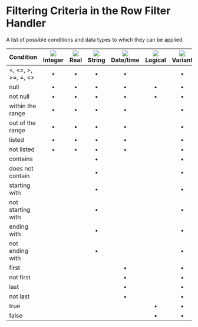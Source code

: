 # Filtering Criteria in the Row Filter Handler

A list of possible conditions and data types to which they can be applied.

| Condition | ![](../../../images/icons/data-types/integer_default.svg) Integer | ![](../../../images/icons/data-types/float_default.svg) Real | ![](../../../images/icons/data-types/string_default.svg) String | ![](../../../images/icons/data-types/datetime_default.svg) Date/time | ![](../../../images/icons/data-types/boolean_default.svg) Logical | ![](../../../images/icons/data-types/variant_default.svg) Variant |
| :------ | :---: | :----------: | :-------: | :--------: | :--------: | :--------: |
| <, <=, >, >=, =, <> | • | • | • | • | | • |
| null | • | • | • | • | • | • |
| not null | • | • | • | • | • | • |
| within the range | • | • | • | • | | • |
| out of the range | • | • | • | • | | • |
| listed | • | • | • | • | | • |
| not listed | • | • | • | • | | • |
| contains | | | • | | | • |
| does not contain | | | • | | | • |
| starting with | | | • | | | • |
| not starting with | | | • | | | • |
| ending with | | | • | | | • |
| not ending with | | | • | | | • |
| first | | | | • | | • |
| not first | | | | • | | • |
| last | | | | • | | • |
| not last | | | | • | | • |
| true | | | | | • | • |
| false | | | | | • | • |
